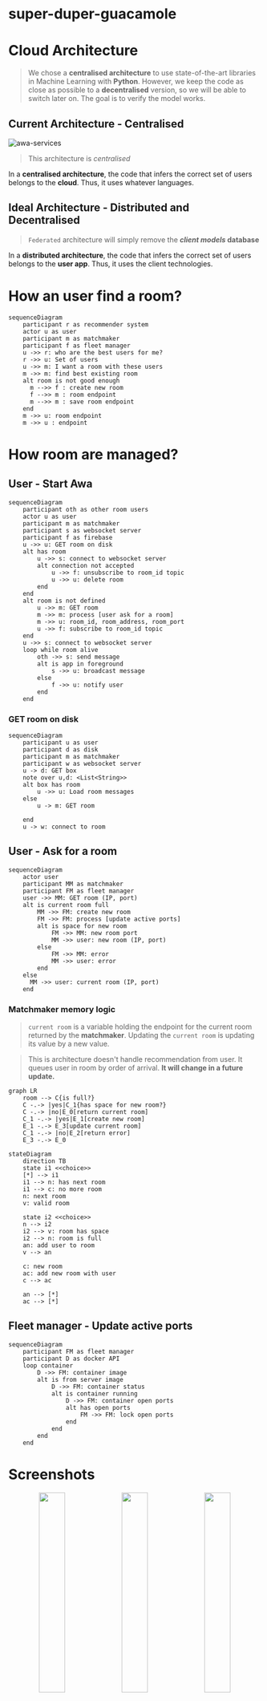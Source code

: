 # super-duper-guacamole

# Cloud Architecture

> We chose a **centralised architecture** to use state-of-the-art libraries in Machine Learning with **Python**. However, we keep the code as close as possible to a **decentralised** version, so we will be able to switch later on. The goal is to verify the model works.

## Current Architecture - Centralised

![awa-services](./diagram-cloud-architecture/awa_service.png)

> This architecture is *centralised*

In a **centralised architecture**, the code that infers the correct set of users belongs to the **cloud**. Thus, it uses whatever languages.

## Ideal Architecture - Distributed and Decentralised

> `Federated` architecture will simply remove the **_client models_ database**

In a **distributed architecture**, the code that infers the correct set of users belongs to the **user app**. Thus, it uses the client technologies.

# How an user find a room?

```mermaid
sequenceDiagram
    participant r as recommender system
    actor u as user
    participant m as matchmaker
    participant f as fleet manager
    u ->> r: who are the best users for me?
    r ->> u: Set of users
    u ->> m: I want a room with these users
    m ->> m: find best existing room
    alt room is not good enough
      m -->> f : create new room
      f -->> m : room endpoint
      m -->> m : save room endpoint
    end
    m ->> u: room endpoint
    m ->> u : endpoint
```

# How room are managed?

## User - Start Awa

```mermaid
sequenceDiagram
    participant oth as other room users
    actor u as user
    participant m as matchmaker
    participant s as websocket server
    participant f as firebase
    u ->> u: GET room on disk
    alt has room
        u ->> s: connect to websocket server
        alt connection not accepted
            u ->> f: unsubscribe to room_id topic
            u ->> u: delete room
        end
    end
    alt room is not defined
        u ->> m: GET room
        m ->> m: process [user ask for a room]
        m ->> u: room_id, room_address, room_port
        u ->> f: subscribe to room_id topic
    end
    u ->> s: connect to websocket server
    loop while room alive
        oth ->> s: send message
        alt is app in foreground
            s ->> u: broadcast message
        else
            f ->> u: notify user
        end
    end
```

### GET room on disk

```mermaid
sequenceDiagram
    participant u as user
    participant d as disk
    participant m as matchmaker
    participant w as websocket server
    u -> d: GET box
    note over u,d: <List<String>>
    alt box has room
        u ->> u: Load room messages
    else
        u -> m: GET room
        
    end
    u -> w: connect to room
```

## User - Ask for a room

```mermaid
sequenceDiagram
    actor user
    participant MM as matchmaker
    participant FM as fleet manager
    user ->> MM: GET room (IP, port)
    alt is current room full
        MM ->> FM: create new room
        FM ->> FM: process [update active ports]
        alt is space for new room
            FM ->> MM: new room port
            MM ->> user: new room (IP, port)
        else
            FM ->> MM: error
            MM ->> user: error
        end
    else
      MM ->> user: current room (IP, port)
    end
```

### Matchmaker memory logic

> `current room` is a variable holding the endpoint for the current room returned by the **matchmaker**. Updating the `current room` is updating its value by a new value.

> This is architecture doesn't handle recommendation from user. It queues user in room by order of arrival. **It will change in a future update.**

```mermaid
graph LR
    room --> C{is full?}
    C -.-> |yes|C_1{has space for new room?}
    C -.-> |no|E_0[return current room]
    C_1 -.-> |yes|E_1[create new room]
    E_1 -.-> E_3[update current room]
    C_1 -.-> |no|E_2[return error]
    E_3 -.-> E_0
```

```
stateDiagram
    direction TB
    state i1 <<choice>>
    [*] --> i1
    i1 --> n: has next room
    i1 --> c: no more room
    n: next room
    v: valid room

    state i2 <<choice>>
    n --> i2
    i2 --> v: room has space
    i2 --> n: room is full
    an: add user to room
    v --> an

    c: new room
    ac: add new room with user
    c --> ac

    an --> [*]
    ac --> [*]
```

## Fleet manager - Update active ports

```mermaid
sequenceDiagram
    participant FM as fleet manager
    participant D as docker API
    loop container
        D ->> FM: container image
        alt is from server image
            D ->> FM: container status
            alt is container running
                D ->> FM: container open ports
                alt has open ports
                    FM ->> FM: lock open ports
                end
            end
        end
    end
```

# Screenshots

<p float="left" align="middle">
    <img src="./screenshots/screenshot_0693.PNG" width="32%">
    <img src="./screenshots/screenshot_0694.PNG" width="32%">
    <img src="./screenshots/screenshot_0695.PNG" width="32%">
    <img src="./screenshots/screenshot_0696.PNG" width="32%">
    <img src="./screenshots/screenshot_0697.PNG" width="32%">
    <img src="./screenshots/screenshot_0703.PNG" width="32%">
    <img src="./screenshots/screenshot_0704.PNG" width="32%">
</p>

---

### Note on Godot

Using **Godot** for a simple chat may *not be the best idea*. Indeed, **Godot** is really useful when it comes to *real-time 2D* and *real-time 3D*. Using a standard technology (*ReactNative*) would be more appropriate here.

### Note on Flutter

**Flutter** is quicker to setup than **React Native** *(I mean, literally quicker, it doesn't burn my laptop)*. I've used (Flutter Chat UI)[https://pub.dev/packages/flutter_chat_ui] to get a first chat without coding. *The same framework was available with **React Native***

# Codebase

```sh
# macOS: brew install cloc
>> cloc --exclude-ext=md .
     962 text files.
     603 unique files.                                          
     671 files ignored.

github.com/AlDanial/cloc v 1.92  T=0.73 s (827.3 files/s, 80211.0 lines/s)
-----------------------------------------------------------------------------------
Language                         files          blank        comment           code
-----------------------------------------------------------------------------------
Objective-C                        136           3437           3601          17614
XML                                182            277             46           8544
C/C++ Header                       230           2767           9304           5339
C                                    6            439            344           2031
Markdown                             1            315              0           1494
JSON                                12              4              0            760
Dart                                 5             53             63            324
C++                                  5             81             29            317
Bourne Shell                         2             24             25            178
CMake                                4             34             30            167
Bourne Again Shell                   1             19             20            121
Gradle                               3             21              1            103
HTML                                 1              9             15             80
Windows Resource File                1             23             29             69
DOS Batch                            1             24              2             64
YAML                                 2             19             81             31
Java                                 1              3              5             26
Properties                           5              0              2             18
Swift                                1              1              0             12
Ruby                                 1              1              6             11
Kotlin                               1              2              0              4
D                                    2              0              0              2
-----------------------------------------------------------------------------------
SUM:                               603           7553          13603          37309
-----------------------------------------------------------------------------------
```